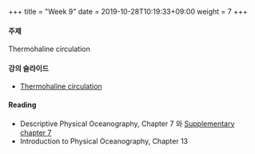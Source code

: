 +++
title = "Week 9"
date =  2019-10-28T10:19:33+09:00
weight = 7
+++

#### 주제

Thermohaline circulation

#### 강의 슬라이드

+ [Thermohaline circulation](https://yscec.yonsei.ac.kr/mod/lcms/download.php?id=1509258&fileid=488214)

#### Reading
+ Descriptive Physical Oceanography, Chapter 7 와 [Supplementary chapter 7](https://booksite.elsevier.com/DPO/chapter7.php)
+ Introduction to Physical Oceanography, Chapter 13

